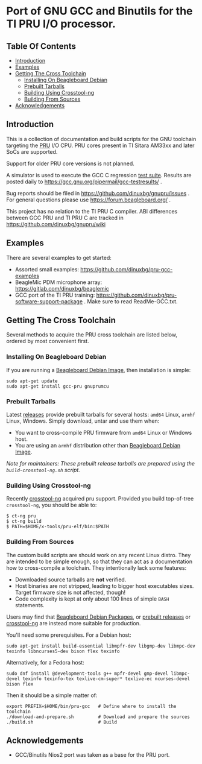 # Port of GNU GCC and Binutils for the TI PRU I/O processor.

## Table Of Contents

 * [Introduction](#introduction)
 * [Examples](#examples)
 * [Getting The Cross Toolchain](#getting-the-cross-toolchain)
   * [Installing On Beagleboard Debian](#installing-on-beagleboard-debian)
   * [Prebuilt Tarballs](#prebuilt-tarballs)
   * [Building Using Crosstool-ng](#building-using-crosstool-ng)
   * [Building From Sources](#building-from-sources)
 * [Acknowledgements](#acknowledgements)

## Introduction

This is a collection of documentation and build scripts for the GNU toolchain targeting the [PRU](https://beagleboard.org/pru) I/O CPU. PRU cores present in TI Sitara AM33xx and later SoCs are supported.

Support for older PRU core versions is not planned.

A simulator is used to execute the GCC C regression [test suite](./testing/README.md). Results are posted daily to https://gcc.gnu.org/pipermail/gcc-testresults/ .

Bug reports should be filed in https://github.com/dinuxbg/gnupru/issues . For general questions please use https://forum.beagleboard.org/ .

This project has no relation to the TI PRU C compiler. ABI differences between GCC PRU and TI PRU C are tracked in https://github.com/dinuxbg/gnupru/wiki

## Examples

There are several examples to get started:
 * Assorted small examples: https://github.com/dinuxbg/pru-gcc-examples
 * BeagleMic PDM microphone array: https://gitlab.com/dinuxbg/beaglemic
 * GCC port of the TI PRU training: https://github.com/dinuxbg/pru-software-support-package . Make sure to read ReadMe-GCC.txt.

## Getting The Cross Toolchain

Several methods to acquire the PRU cross toolchain are listed below, ordered by most convenient first.

### Installing On Beagleboard Debian

If you are running a [Beagleboard Debian Image](https://beagleboard.org/latest-images), then installation is simple:

	sudo apt-get update
	sudo apt-get install gcc-pru gnuprumcu

### Prebuilt Tarballs

Latest [releases](https://github.com/dinuxbg/gnupru/releases/latest) provide prebuilt tarballs for several hosts: `amd64` Linux, `armhf` Linux, Windows. Simply download, untar and use them when:

 * You want to cross-compile PRU firmware from `amd64` Linux or Windows host.
 * You are using an `armhf` distribution other than [Beagleboard Debian Image](https://beagleboard.org/latest-images).

*Note for maintainers: These prebuilt release tarballs are prepared using the `build-crosstool-ng.sh` script.*

### Building Using Crosstool-ng

Recently [crosstool-ng](https://github.com/crosstool-ng/crosstool-ng) acquired pru support. Provided you build top-of-tree `crosstool-ng`, you should be able to:

	$ ct-ng pru
	$ ct-ng build
	$ PATH=$HOME/x-tools/pru-elf/bin:$PATH

### Building From Sources

The custom build scripts are should work on any recent Linux distro. They are intended to be simple enough, so that they can act as a documentation how to cross-compile a toolchain. They intentionally lack some features:

 * Downloaded source tarballs are **not** verified.
 * Host binaries are not stripped, leading to bigger host executables sizes. Target firmware size is not affected, though!
 * Code complexity is kept at only about 100 lines of simple `BASH` statements.

Users may find that [Beagleboard Debian Packages](#installing-on-beagleboard-debian), or [prebuilt releases](#prebuilt-tarballs) or [crosstool-ng](#building-using-crosstool-ng) are instead more suitable for production.

You'll need some prerequisites. For a Debian host:

	sudo apt-get install build-essential libmpfr-dev libgmp-dev libmpc-dev texinfo libncurses5-dev bison flex texinfo

Alternatively, for a Fedora host:

	sudo dnf install @development-tools g++ mpfr-devel gmp-devel libmpc-devel texinfo texinfo-tex texlive-cm-super* texlive-ec ncurses-devel bison flex

Then it should be a simple matter of:

	export PREFIX=$HOME/bin/pru-gcc   # Define where to install the toolchain
	./download-and-prepare.sh         # Download and prepare the sources
	./build.sh                        # Build

## Acknowledgements

 * GCC/Binutils Nios2 port was taken as a base for the PRU port.
